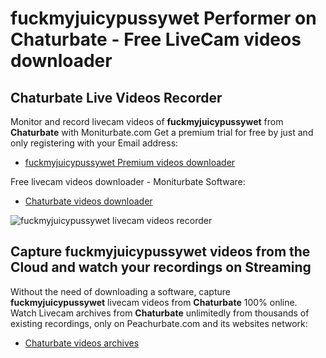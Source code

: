 # fuckmyjuicypussywet Performer on Chaturbate - Free LiveCam videos downloader

## Chaturbate Live Videos Recorder

Monitor and record livecam videos of **fuckmyjuicypussywet** from **Chaturbate** with Moniturbate.com
Get a premium trial for free by just and only registering with your Email address:
* [fuckmyjuicypussywet Premium videos downloader](https://moniturbate.com/request-demo-licence-key.html)

Free livecam videos downloader - Moniturbate Software:
* [Chaturbate videos downloader](https://moniturbate.com/moniturbate-download-software.html)

![fuckmyjuicypussywet livecam videos recorder](https://peachurnet.com/templates/moniturbate-software.png)


## Capture fuckmyjuicypussywet videos from the Cloud and watch your recordings on Streaming

Without the need of downloading a software, capture **fuckmyjuicypussywet** livecam videos from **Chaturbate** 100% online.
Watch Livecam archives from **Chaturbate** unlimitedly from thousands of existing recordings, only on Peachurbate.com and its websites network:
* [Chaturbate videos archives](https://peachurnet.com/)
